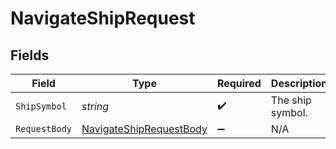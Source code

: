 # NavigateShipRequest


## Fields

| Field                                                                       | Type                                                                        | Required                                                                    | Description                                                                 |
| --------------------------------------------------------------------------- | --------------------------------------------------------------------------- | --------------------------------------------------------------------------- | --------------------------------------------------------------------------- |
| `ShipSymbol`                                                                | *string*                                                                    | :heavy_check_mark:                                                          | The ship symbol.                                                            |
| `RequestBody`                                                               | [NavigateShipRequestBody](../../Models/Requests/NavigateShipRequestBody.md) | :heavy_minus_sign:                                                          | N/A                                                                         |